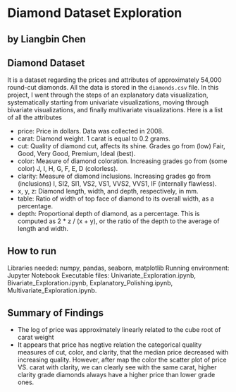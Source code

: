 # Diamond Dataset Exploration
## by Liangbin Chen


## Diamond Dataset

It is a dataset regarding the prices and attributes of approximately 54,000 round-cut diamonds. All the data is stored in the `diamonds.csv` file.
In this project, I went through the steps of an explanatory data visualization, systematically starting from univariate visualizations, moving through bivariate visualizations, and finally multivariate visualizations. 
Here is a list of all the attributes

- price: Price in dollars. Data was collected in 2008.
- carat: Diamond weight. 1 carat is equal to 0.2 grams.
- cut: Quality of diamond cut, affects its shine. Grades go from (low) Fair, Good, Very Good, Premium, Ideal (best).
- color: Measure of diamond coloration. Increasing grades go from (some color) J, I, H, G, F, E, D (colorless).
- clarity: Measure of diamond inclusions. Increasing grades go from (inclusions) I, SI2, SI1, VS2, VS1, VVS2, VVS1, IF (internally flawless).
- x, y, z: Diamond length, width, and depth, respectively, in mm.
- table: Ratio of width of top face of diamond to its overall width, as a percentage.
- depth: Proportional depth of diamond, as a percentage. This is computed as 2 * z / (x + y), or the ratio of the depth to the average of length and width.

## How to run

Libraries needed: numpy, pandas, seaborn, matplotlib
Running environment: Jupyter Notebook
Executable files: Univariate_Exploration.ipynb, Bivariate_Exploration.ipynb, 
Explanatory_Polishing.ipynb, Multivariate_Exploration.ipynb.

## Summary of Findings

- The log of price was approximately linearly related to the cube root of carat weight
- It appears that price has negtive relation the categorical quality measures of cut, color, and clarity, that the median price decreased with increasing quality. However, after map the color the scatter plot of price VS. carat with clarity, we can clearly see with the same carat, higher clarity grade diamonds always have a higher price than lower grade ones.

